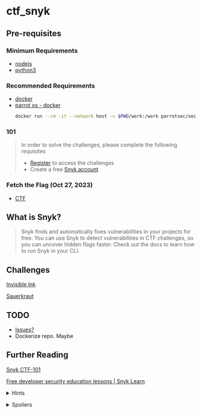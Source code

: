 # ctf_snyk

## Pre-requisites
### Minimum Requirements
* [nodejs](https://nodejs.org/en/download/)
* [python3](https://www.python.org/downloads/)

### Recommended Requirements
* [docker](https://docs.docker.com/get-docker/)
* [parrot os - docker](hhttps://parrotsec.org/docs/cloud/parrot-on-docker/)
    ```bash
    docker run --rm -it --network host -v $PWD/work:/work parrotsec/security
    ```

### 101
> In order to solve the challenges, please complete the following requisites
> * [Register](https://101.ctf-snyk.io/register) to access the challenges
> * Create a free [Snyk account](https://snyk.co/ctf101portal)

### Fetch the Flag (Oct 27, 2023)
* [CTF](https://snyk.ctf.games/)

## What is Snyk?
> Snyk finds and automatically fixes vulnerabilities in your projects for free. You can use Snyk to detect vulnerabilities in CTF challenges, so you can uncover hidden flags faster. Check out the docs to learn how to run Snyk in your CLI.

## Challenges
[Invisible Ink](http://invisible-ink.c.ctf-snyk.io/)

[Sauerkraut](http://sauerkraut.c.ctf-snyk.io/)

## TODO
* [Issues?](https://github.com/pythoninthegrass/ctf_snyk/issues)
* Dockerize repo. Maybe

## Further Reading
[Snyk CTF-101](https://101.ctf-snyk.io/prerequisites)

[Free developer security education lessons | Snyk Learn](https://learn.snyk.io/lessons/)

<p>
<details>
<summary>Hints</summary>

[What is prototype pollution? | Tutorial & examples | Snyk Learn](https://learn.snyk.io/lessons/prototype-pollution/javascript/)

[Exploiting Python pickles - David Hamann](https://davidhamann.de/2020/04/05/exploiting-python-pickle/)

</details>
</p>

<p>
<details>
<summary>Spoilers</summary>

[SnykCon CTF - "Invisible Ink" Prototype Pollution - YouTube](https://www.youtube.com/watch?v=ycbRA_Ipq1U)

[SnykCon CTF - Sauerkraut - Python Pickle Vulnerabilities - YouTube](https://www.youtube.com/watch?v=snVokteaKG8)

[SynthWave '84 - Visual Studio Marketplace](https://marketplace.visualstudio.com/items?itemName=RobbOwen.synthwave-vscode)

</details>
</p>
